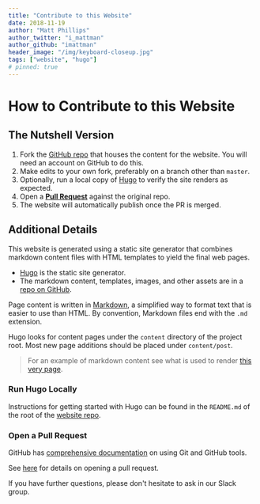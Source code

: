 ```yaml
---
title: "Contribute to this Website"
date: 2018-11-19
author: "Matt Phillips"
author_twitter: "i_mattman"
author_github: "imattman"
header_image: "/img/keyboard-closeup.jpg"
tags: ["website", "hugo"]
# pinned: true
---
```


# How to Contribute to this Website

## The Nutshell Version

  1. Fork the [GitHub repo][website_repo] that houses the content for the website.  You will need an account on GitHub to do this.
  1. Make edits to your own fork, preferably on a branch other than `master`.
  1. Optionally, run a local copy of [Hugo][hugo_site] to verify the site renders as expected.
  1. Open a **[Pull Request][pull_request]** against the original repo.
  1. The website will automatically publish once the PR is merged.

## Additional Details

This website is generated using a static site generator that combines markdown content files with HTML templates to yield the final web pages.

* [Hugo][hugo_site] is the static site generator.
* The markdown content, templates, images, and other assets are in a [repo on GitHub][website_repo].

Page content is written in [Markdown][markdown], a simplified way to format text that is easier to use than HTML.  By convention, Markdown files end with the `.md` extension.

Hugo looks for content pages under the `content` directory of the project root.  Most new page additions should be placed under `content/post`.

> For an example of markdown content see what is used to render [this very page][this_page].

### Run Hugo Locally

Instructions for getting started with Hugo can be found in the `README.md` of the root of the [website repo][website_repo].

### Open a Pull Request

GitHub has [comprehensive documentation][github_help] on using Git and GitHub tools.

See [here][pull_request] for details on opening a pull request.

If you have further questions, please don't hesitate to ask in our Slack group.


[hugo_site]: https://gohugo.io/
[website_repo]: https://github.com/PDXPythonPirates/pdxpythonpirates.org
[markdown]: https://guides.github.com/features/mastering-markdown/
[github_help]: https://help.github.com/
[pull_request]: https://help.github.com/articles/about-pull-requests/
[this_page]: https://raw.githubusercontent.com/PDXPythonPirates/pdxpythonpirates.org/master/content/post/contribute-to-website.md
